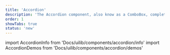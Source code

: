 ```yaml
---
title: 'Accordion'
description: 'The Accordion component, also know as a ComboBox, completes / suggests values during typing.'
order: 1
showTabs: true
status: 'new'
---
```


import AccordionInfo from 'Docs/uilib/components/accordion/info'
import AccordionDemos from 'Docs/uilib/components/accordion/demos'

<AccordionInfo />
<AccordionDemos />
